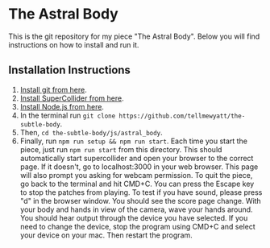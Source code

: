 # The Astral Body
This is the git repository for my piece "The Astral Body". Below you will find instructions on how to install and run it.
## Installation Instructions
1. [Install git from here](https://git-scm.com/downloads).
2. [Install SuperCollider from here](https://supercollider.github.io/).
3. [Install Node.js from here](https://docs.npmjs.com/downloading-and-installing-node-js-and-npm).
4. In the terminal run `git clone https://github.com/tellmewyatt/the-subtle-body`.
5. Then, `cd the-subtle-body/js/astral_body`.
6. Finally, run `npm run setup && npm run start`. Each time you start the piece, just run `npm run start` from this directory. This should automatically start supercollider and open your browser to the correct page. If it doesn't, go to localhost:3000 in your web browser. This page will also prompt you asking for webcam permission. To quit the piece, go back to the terminal and hit CMD+C.
You can press the Escape key to stop the patches from playing. To test if you have sound, please press "d" in the browser window. You should see the score page change. With your body and hands in view of the camera, wave your hands around. You should hear output through the device you have selected. If you need to change the device, stop the program using CMD+C and select your device on your mac. Then restart the program.

